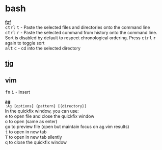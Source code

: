 # bash

__[fzf](https://github.com/junegunn/fzf)__  
<kbd>ctrl</kbd> <kbd>t</kbd> - Paste the selected files and directories onto the command line  
<kbd>ctrl</kbd> <kbd>r</kbd> - Paste the selected command from history onto the command line. Sort is disabled by default to respect chronological ordering. Press <kbd>ctrl</kbd> <kbd>r</kbd> again to toggle sort  
<kbd>alt</kbd> <kbd>c</kbd> - cd into the selected directory  

## [tig](http://jonas.nitro.dk/tig/manual.html#keys)

## vim

<kbd>fn</kbd> <kbd>i</kbd> - Insert

__[ag](https://github.com/rking/ag.vim)__  
`:Ag [options] {pattern} [{directory}]`  
In the quickfix window, you can use:  
<kbd>e</kbd> to open file and close the quickfix window  
<kbd>o</kbd> to open (same as enter)  
<kbd>go</kbd> to preview file (open but maintain focus on ag.vim results)  
<kbd>t</kbd> to open in new tab  
<kbd>T</kbd> to open in new tab silently  
<kbd>q</kbd> to close the quickfix window
